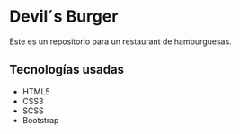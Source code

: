 <h1>Devil´s Burger</h1>

<p>Este es un repositorio para un restaurant de hamburguesas.</p>


<h2>Tecnologías usadas</h2>
   <ul>
       <li>HTML5</li>
       <li>CSS3</li>
       <li>SCSS</li>
       <li>Bootstrap</li>
   </ul>
